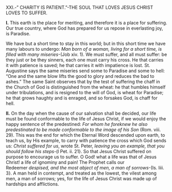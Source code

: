 
XXI.-” CHARITY IS PATIENT.”-THE SOUL THAT LOVES JESUS CHRIST LOVES TO SUFFER.

**I\.** This earth is the place for meriting, and therefore it is a place for suffering. Our true country, where God has prepared for us repose in everlasting joy, is Paradise.

We have but a short time to stay in this world; but in this short time we have many labours to undergo: _Man born of a woman, living for a short time, is filled with many miseries_-(Job xiv. 1). We must suffer, and all must suffer: be they just or be they sinners, each one must carry his cross. He that carries it with patience is saved; he that carries it with impatience is lost. St. Augustine says the same miseries send some to Paradise and some to hell: “One and the same blow lifts the good to glory and reduces the bad to ashes.” The same Saint observes that by the test of suffering the chaff in the Church of God is distinguished from the wheat: he that humbles himself under tribulations, and is resigned to the will of God, is wheat for Paradise; he that grows haughty and is enraged, and so forsakes God, is chaff for hell.

**II\.** On the day when the cause of our salvation shall be decided, our life must be found conformable to the life of Jesus Christ, if we would enjoy the happy sentence of the predestined: _For whom he foreknew he also predestinated to be made conformable to the image of his Son_ (Rom. viii. 29). This was the end for which the Eternal Word descended upon earth, to teach us, by His example, to carry with patience the cross which God sends us: _Christ suffered for us_, wrote St. Peter, _leaving you an example, that you should follow his steps_-(l Pet. ii. 21}. So that Jesus Christ suffered on purpose to encourage us to suffer. O God! what a life was that of Jesus Christ! a life of ignominy and pain! The Prophet calls our Redeemer _despised, and the most abject of men, a man of sorrows_-(Is. liii. 3}. A man held in contempt, and treated as the lowest, the vilest among men, a man of sorrows; yes, for the life of Jesus Christ was made up of hardships and afflictions.


